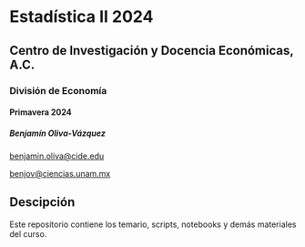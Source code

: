 # Estadística II 2024
## Centro de Investigación y Docencia Económicas, A.C.
### División de Economía 
#### Primavera 2024

##### Benjamín Oliva-Vázquez 

benjamin.oliva@cide.edu

benjov@ciencias.unam.mx

## Descipción

Este repositorio contiene los temario, scripts, notebooks y demás materiales del curso.

